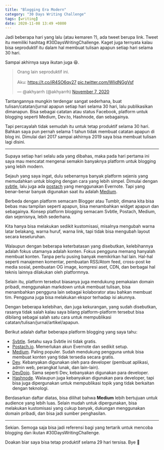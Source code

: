 ```yaml
---
title: "Blogging Era Modern"
category: "30 Days Writing Challenge"
tags: [writing]
date: 2020-11-08 13:49 +0800
---
```


Jadi beberapa hari yang lalu (atau kemaren ?), ada tweet berupa link. Tweet itu memiliki hashtag #30DaysWritingChallenge. Kaget juga ternyata kalau bisa seproduktif itu dalam hal membuat tulisan apapun setiap hari selama 30 hari.

Sampai akhirnya saya ikutan juga :laughing:.

<blockquote class="twitter-tweet"><p lang="in" dir="ltr">Orang lain seproduktif ini.<br><br>Aku: <a href="https://t.co/iR4SO6qy27">https://t.co/iR4SO6qy27</a> <a href="https://t.co/WIidNGgVsf">pic.twitter.com/WIidNGgVsf</a></p>&mdash; @akhyarrh (@akhyarrh) <a href="https://twitter.com/akhyarrh/status/1324869637603954689?ref_src=twsrc%5Etfw">November 7, 2020</a></blockquote> <script async src="https://platform.twitter.com/widgets.js" charset="utf-8"></script> 

Tantangannya mungkin terdengar sangat sederhana, buat tulisan/catatan/jurnal apapun setiap hari selama 30 hari, lalu publikasikan dimanapun. Bisa sebagai catatan atau status Facebook, platform untuk blogging seperti Medium, Dev.to, Hashnode, dan sebagainya.

Tapi percayalah tidak semudah itu untuk tetap produktif selama 30 hari. Bahkan saya pun pernah selama 1 tahun tidak membuat catatan apapun di blog ini. Dimulai dari 2017 sampai akhirnya 2019 saya bisa membuat tulisan lagi disini.

---

Supaya setiap hari selalu ada yang dibahas, maka pada hari pertama ini saya mau mencatat mengenai semakin banyaknya platform untuk blogging yang lebih modern.

Sejauh yang saya ingat, dulu sebenarnya banyak platform sejenis yang memudahkan untuk bloging dengan cara yang lebih simpel. Dimulai dengan [svbtle](//svbtle.com), lalu juga ada [postach](//postach.io) yang menggunakan Evernote. Tapi yang benar-benar banyak digunakan saat itu adalah [Medium](//medium.com).

Berbeda dengan platform semacam Blogger atau Tumblr, dimana kita bisa bebas mau tampilan seperti apapun, bisa menambahkan widget apapun dan sebagainya. Konsep platform blogging semacam Svbtle, Postach, Medium, dan sejenisnya, lebih sederhana.

Kita hanya bisa melakukan sedikit kustomisasi, misalnya mengubah warna latar belakang, warna huruf, warna link, tapi tidak bisa mengubah layout secara keseluruhan.

Walaupun dengan beberapa keterbatasan yang disebutkan, kelebihannya adalah fokus utamanya adalah konten. Fokus pengguna memang hanyalah membuat konten. Tanpa perlu pusing banyak memikirkan hal lain. Hal-hal seperti manajemen komentar, pembuatan RSS/Atom feed, cross-post ke media sosial, pembuatan OG image, kompresi aset, CDN, dan berbagai hal teknis lainnya dilakukan oleh platformnya.

Selain itu, platform tersebut biasanya juga mendukung pemakaian domain pribadi, menggunakan markdown untuk membuat tulisan, bisa menambahkan pengguna lain sebagai kolaborator atau bahkan membuat tim. Pengguna juga bisa melakukan ekspor terhadap isi akunnya.

Dengan beberapa kelebihan, dan juga kekurangan, yang sudah disebutkan, rasanya tidak salah kalau saya bilang platform-platform tersebut bisa dibilang sebagai salah satu cara untuk mempublikasi catatan/tulisan/jurnal/artikel/apapun.

Berikut adalah daftar beberapa platform blogging yang saya tahu:

- [Svbtle](//svbtle.com). Setahu saya Svbtle ini tidak gratis.
- [Postach.io](//postach.io). Memerlukan akun Evernote dan sedikit setup.
- [Medium](//medium.com). Paling populer. Sudah mendukung pengguna untuk bisa membuat konten yang tidak tersedia secara gratis.
- [Dev](//dev.to). Kebanyakan digunakan oleh para developer (pembuat aplikasi, admin web, perangkat lunak, dan lain-lain).
- [DevDojo](//devdojo.com). Sama seperti Dev, kebanyakan digunakan para developer.
- [Hashnode](//hashnode.dev). Walaupun juga kebanyakan digunakan para developer, tapi bisa juga dipergunakan untuk mempublikasi topik yang tidak berkaitan dengan teknologi.

Berdasarkan daftar diatas, bisa dilihat bahwa **Medium** lebih bertujuan untuk audience yang lebih luas. Selain mudah untuk dipergunakan, bisa melakukan kustomisasi yang cukup banyak, dukungan menggunakan domain pribadi, dan bisa jadi sumber penghasilan.

---

Sekian. Semoga saja bisa jadi referensi bagi yang tertarik untuk mencoba blogging dan ikutan #30DaysWritingChallenge.

Doakan biar saya bisa tetap produktif selama 29 hari tersisa. Bye :wave:
